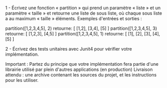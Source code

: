 1 - Écrivez une fonction « partition » qui prend un paramètre « liste » et un paramètre « taille » et retourne une liste de sous liste, où chaque sous liste a au maximum « taille » éléments.
Exemples d'entrées et sorties :

 

partition([1,2,3,4,5], 2) retourne: [ [1,2], [3,4], [5] ]
partition([1,2,3,4,5], 3) retourne: [ [1,2,3], [4,5] ]
partition([1,2,3,4,5], 1) retourne: [ [1], [2], [3], [4], [5] ]
 


2 - Écrivez des tests unitaires avec Junit4 pour vérifier votre implémentation.

Important : Partez du principe que votre implémentation fera partie d'une librairie utilisé par plein d'autres applications (en production)
Livraison attendu : une archive contenant les sources du projet, et les instructions pour les utiliser.
